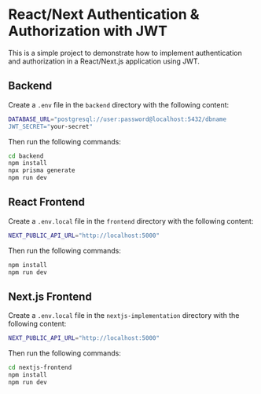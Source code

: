 # React/Next Authentication & Authorization with JWT

This is a simple project to demonstrate how to implement authentication and authorization in a React/Next.js application using JWT.

## Backend

Create a `.env` file in the `backend` directory with the following content:

```bash
DATABASE_URL="postgresql://user:password@localhost:5432/dbname
JWT_SECRET="your-secret"
```

Then run the following commands:

```bash
cd backend
npm install
npx prisma generate
npm run dev
```

## React Frontend

Create a `.env.local` file in the `frontend` directory with the following content:

```bash
NEXT_PUBLIC_API_URL="http://localhost:5000"
```

Then run the following commands:

```bash
npm install
npm run dev
```

## Next.js Frontend

Create a `.env.local` file in the `nextjs-implementation` directory with the following content:

```bash
NEXT_PUBLIC_API_URL="http://localhost:5000"
```

Then run the following commands:

```bash
cd nextjs-frontend
npm install
npm run dev
```
